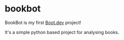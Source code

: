 # bookbot
BookBot is my first [Boot.dev](https://www.boot.dev) project!

It's a simple python based project for analysing books. 
